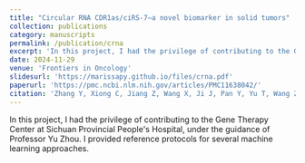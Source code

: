 ```yaml
---
title: "Circular RNA CDR1as/ciRS-7–a novel biomarker in solid tumors"
collection: publications
category: manuscripts
permalink: /publication/crna
excerpt: 'In this project, I had the privilege of contributing to the Gene Therapy Center at Sichuan Provincial Peoples Hospital, under the guidance of Professor Yu Zhou. I provided reference protocols for several machine learning approaches.'
date: 2024-11-29
venue: 'Frontiers in Oncology'
slidesurl: 'https://marissapy.github.io/files/crna.pdf'
paperurl: 'https://pmc.ncbi.nlm.nih.gov/articles/PMC11638042/'
citation: 'Zhang Y, Xiong C, Jiang Z, Wang X, Ji J, Pan Y, Yu T, Wang Z, Zhu L, Yue Y, Li Q, Wang H, Zhu S, Zhou Y. Circular RNA CDR1as/ciRS-7- a novel biomarker in solid tumors. Front Oncol. 2024 Nov 29;14:1468363'
---
```


In this project, I had the privilege of contributing to the Gene Therapy Center at Sichuan Provincial People's Hospital, under the guidance of Professor Yu Zhou. I provided reference protocols for several machine learning approaches.


